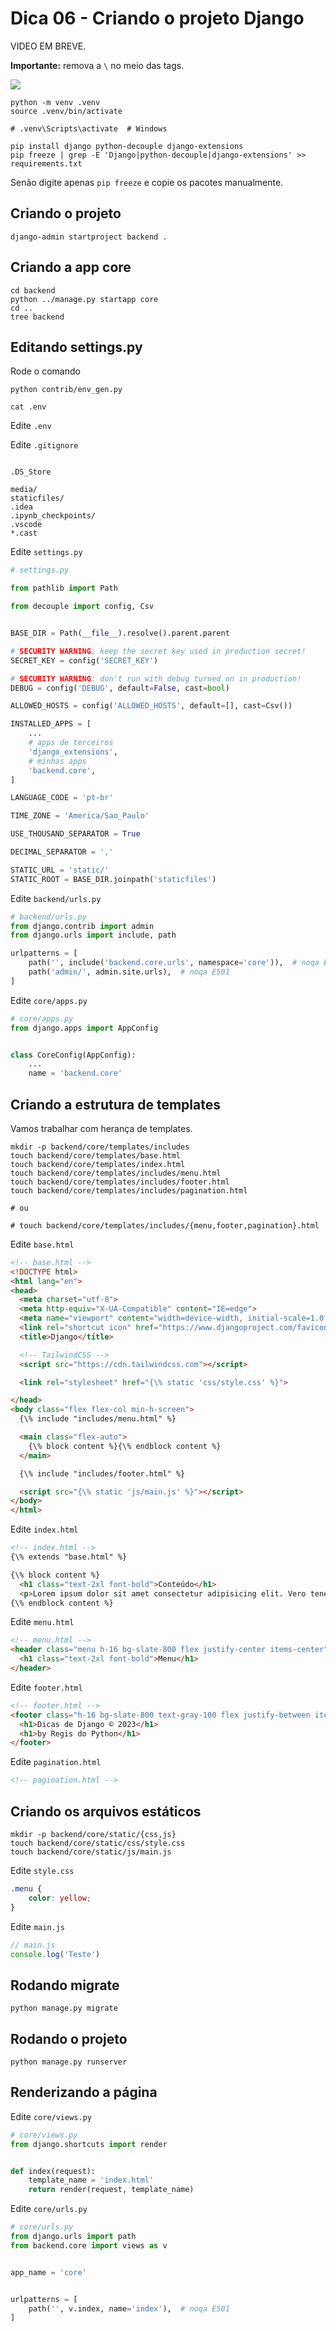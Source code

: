 # Dica 06 - Criando o projeto Django

VIDEO EM BREVE.

**Importante:** remova a `\` no meio das tags.

![](../.gitbook/assets/tags.png)


```
python -m venv .venv
source .venv/bin/activate

# .venv\Scripts\activate  # Windows

pip install django python-decouple django-extensions
pip freeze | grep -E 'Django|python-decouple|django-extensions' >> requirements.txt
```

Senão digite apenas `pip freeze` e copie os pacotes manualmente.

## Criando o projeto

```
django-admin startproject backend .
```

## Criando a app core

```
cd backend
python ../manage.py startapp core
cd ..
tree backend
```

## Editando settings.py

Rode o comando

```
python contrib/env_gen.py

cat .env
```

Edite `.env`

Edite `.gitignore`

```

.DS_Store

media/
staticfiles/
.idea
.ipynb_checkpoints/
.vscode
*.cast
```

Edite `settings.py`

```python
# settings.py

from pathlib import Path

from decouple import config, Csv


BASE_DIR = Path(__file__).resolve().parent.parent

# SECURITY WARNING: keep the secret key used in production secret!
SECRET_KEY = config('SECRET_KEY')

# SECURITY WARNING: don't run with debug turned on in production!
DEBUG = config('DEBUG', default=False, cast=bool)

ALLOWED_HOSTS = config('ALLOWED_HOSTS', default=[], cast=Csv())

INSTALLED_APPS = [
    ...
    # apps de terceiros
    'django_extensions',
    # minhas apps
    'backend.core',
]

LANGUAGE_CODE = 'pt-br'

TIME_ZONE = 'America/Sao_Paulo'

USE_THOUSAND_SEPARATOR = True

DECIMAL_SEPARATOR = ','

STATIC_URL = 'static/'
STATIC_ROOT = BASE_DIR.joinpath('staticfiles')
```

Edite `backend/urls.py`

```python
# backend/urls.py
from django.contrib import admin
from django.urls import include, path

urlpatterns = [
    path('', include('backend.core.urls', namespace='core')),  # noqa E501
    path('admin/', admin.site.urls),  # noqa E501
]
```

Edite `core/apps.py`

```python
# core/apps.py
from django.apps import AppConfig


class CoreConfig(AppConfig):
    ...
    name = 'backend.core'
```

## Criando a estrutura de templates

Vamos trabalhar com herança de templates.

```
mkdir -p backend/core/templates/includes
touch backend/core/templates/base.html
touch backend/core/templates/index.html
touch backend/core/templates/includes/menu.html
touch backend/core/templates/includes/footer.html
touch backend/core/templates/includes/pagination.html

# ou

# touch backend/core/templates/includes/{menu,footer,pagination}.html
```

Edite `base.html`

```html
<!-- base.html -->
<!DOCTYPE html>
<html lang="en">
<head>
  <meta charset="utf-8">
  <meta http-equiv="X-UA-Compatible" content="IE=edge">
  <meta name="viewport" content="width=device-width, initial-scale=1.0, shrink-to-fit=no">
  <link rel="shortcut icon" href="https://www.djangoproject.com/favicon.ico">
  <title>Django</title>

  <!-- TailwindCSS -->
  <script src="https://cdn.tailwindcss.com"></script>

  <link rel="stylesheet" href="{\% static 'css/style.css' %}">

</head>
<body class="flex flex-col min-h-screen">
  {\% include "includes/menu.html" %}

  <main class="flex-auto">
    {\% block content %}{\% endblock content %}
  </main>

  {\% include "includes/footer.html" %}

  <script src="{\% static 'js/main.js' %}"></script>
</body>
</html>
```
Edite `index.html`

```html
<!-- index.html -->
{\% extends "base.html" %}

{\% block content %}
  <h1 class="text-2xl font-bold">Conteúdo</h1>
  <p>Lorem ipsum dolor sit amet consectetur adipisicing elit. Vero tenetur repudiandae id animi, labore magni cumque tempore eum culpa esse exercitationem modi est enim sunt in maxime aut quo deleniti!</p>
{\% endblock content %}
```
Edite `menu.html`

```html
<!-- menu.html -->
<header class="menu h-16 bg-slate-800 flex justify-center items-center">
  <h1 class="text-2xl font-bold">Menu</h1>
</header>
```

Edite `footer.html`

```html
<!-- footer.html -->
<footer class="h-16 bg-slate-800 text-gray-100 flex justify-between items-center px-4 text-lg">
  <h1>Dicas de Django © 2023</h1>
  <h1>by Regis do Python</h1>
</footer>
```
Edite `pagination.html`

```html
<!-- pagination.html -->
```

## Criando os arquivos estáticos

```
mkdir -p backend/core/static/{css,js}
touch backend/core/static/css/style.css
touch backend/core/static/js/main.js
```

Edite `style.css`

```css
.menu {
    color: yellow;
}
```
Edite `main.js`

```js
// main.js
console.log('Teste')
```

## Rodando migrate

```
python manage.py migrate
```

## Rodando o projeto

```
python manage.py runserver
```

## Renderizando a página

Edite `core/views.py`

```python
# core/views.py
from django.shortcuts import render


def index(request):
    template_name = 'index.html'
    return render(request, template_name)
```

Edite `core/urls.py`

```python
# core/urls.py
from django.urls import path
from backend.core import views as v


app_name = 'core'


urlpatterns = [
    path('', v.index, name='index'),  # noqa E501
]
```

